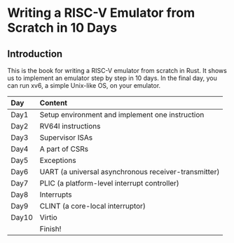 # Writing a RISC-V Emulator from Scratch in 10 Days

## Introduction

This is the book for writing a RISC-V emulator from scratch in Rust. It shows us to implement an emulator step by step in 10 days. In the final day, you can run xv6, a simple Unix-like OS, on your emulator.

| Day | Content |
| :--- | :--- |
| Day1 | Setup environment and implement one instruction |
| Day2 | RV64I instructions |
| Day3 | Supervisor ISAs |
| Day4 |  A part of CSRs |
| Day5 | Exceptions |
| Day6 | UART \(a universal asynchronous receiver-transmitter\) |
| Day7 | PLIC \(a platform-level interrupt controller\) |
| Day8 | Interrupts |
| Day9 | CLINT \(a core-local interruptor\) |
| Day10 | Virtio |
|  | Finish! |



